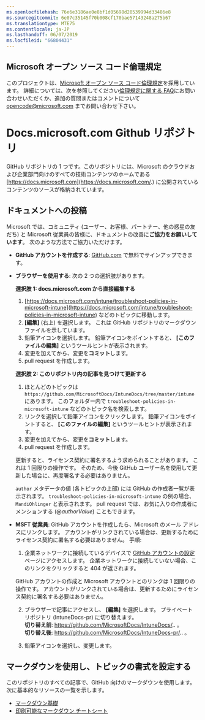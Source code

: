 ```yaml
---
ms.openlocfilehash: 76e6e3186ae0e8bf1d05698d28539994d33486e8
ms.sourcegitcommit: 6e07c35145f70b008cf170bae57143248a275b67
ms.translationtype: MTE75
ms.contentlocale: ja-JP
ms.lasthandoff: 06/07/2019
ms.locfileid: "66804431"
---
```

## <a name="microsoft-open-source-code-of-conduct"></a>Microsoft オープン ソース コード倫理規定

このプロジェクトは、[Microsoft オープン ソース コード倫理規定](https://opensource.microsoft.com/codeofconduct/)を採用しています。
詳細については、次を参照してください[倫理規定に関する FAQ](https://opensource.microsoft.com/codeofconduct/faq/)にお問い合わせいただくか、追加の質問またはコメントについて [opencode@microsoft.com](mailto:opencode@microsoft.com) までお問い合わせ下さい。

# <a name="docsmicrosoftcom-github-repository"></a>Docs.microsoft.com Github リポジトリ

GitHub リポジトリの 1 つです。このリポジトリには、Microsoft のクラウドおよび企業部門向けのすべての技術コンテンツのホームである [https://docs.microsoft.com](https://docs.microsoft.com/.) に公開されているコンテンツのソースが格納されています。

## <a name="contribute-to-your-documentation"></a>ドキュメントへの投稿
Microsoft では、コミュニティ (ユーザー、お客様、パートナー、他の惑星の友だち) と Microsoft 従業員の皆様に、ドキュメントの改善に**ご協力をお願いしています**。 次のような方法でご協力いただけます。

* **GitHub アカウントを作成する**: [GitHub.com](https://www.github.com) で無料でサインアップできます。

* **ブラウザーを使用する**: 次の 2 つの選択肢があります。 

    **選択肢 1: docs.microsoft.com から直接編集する**  
    1. [https://docs.microsoft.com/intune/troubleshoot-policies-in-microsoft-intune](https://docs.microsoft.com/intune/troubleshoot-policies-in-microsoft-intune) などのトピックに移動します。 
    2. **[編集]** (右上) を選択します。 これは GitHub リポジトリのマークダウン ファイルを示しています。
    3. 鉛筆アイコンを選択します。 鉛筆アイコンをポイントすると、 **[このファイルの編集]** というツールヒントが表示されます。 
    4. 変更を加えてから、変更を**コミット**します。 
    5. pull request を作成します。
    
    **選択肢 2: このリポジトリ内の記事を見つけて更新する**  
    1.  ほとんどのトピックは `https://github.com/MicrosoftDocs/IntuneDocs/tree/master/intune` にあります。 このフォルダー内で `troubleshoot-policies-in-microsoft-intune` などのトピック名を検索します。 
    2. リンクを選択して鉛筆アイコンをクリックします。 鉛筆アイコンをポイントすると、 **[このファイルの編集]** というツールヒントが表示されます。 
    3. 変更を加えてから、変更を**コミット**します。 
    4. pull request を作成します。 

  更新すると、ライセンス契約に署名するよう求められることがあります。 これは 1 回限りの操作です。 そのため、今後 GitHub ユーザー名を使用して更新した場合に、再度署名する必要はありません。 
  
  `author` メタデータの値 (各トピックの上部) には GitHub の作成者一覧が表示されます。 `troubleshoot-policies-in-microsoft-intune` の例の場合、`MandiOhlinger` と表示されます。 pull request では、お気に入りの作成者にメンションする (@*authorValue*) こともできます。
  
* **MSFT 従業員**: GitHub アカウントを作成したら、Microsoft のメール アドレスにリンクします。 アカウントがリンクされている場合は、更新するためにライセンス契約に署名する必要はありません。 手順:

  1. 企業ネットワークに接続しているデバイスで [GitHub アカウントの設定](https://review.docs.microsoft.com/en-us/help/contribute/contribute-get-started-setup-github?branch=master)ページにアクセスします。 企業ネットワークに接続していない場合、このリンクをクリックすると 404 が返されます。
  
    GitHub アカウントの作成と Microsoft アカウントとのリンクは 1 回限りの操作です。 アカウントがリンクされている場合は、更新するためにライセンス契約に署名する必要はありません。 

  2. ブラウザーで記事にアクセスし、 **[編集]** を選択します。 プライベート リポジトリ (IntuneDocs-pr) に切り替えます。  
    **切り替え前**: https://github.com/MicrosoftDocs/IntuneDocs/.. 。  
    **切り替え後**: https://github.com/MicrosoftDocs/IntuneDocs-pr/.. 。
  
  3. 鉛筆アイコンを選択し、変更します。 

## <a name="use-markdown-to-format-your-topic"></a>マークダウンを使用し、トピックの書式を設定する
このリポジトリのすべての記事で、GitHub 向けのマークダウンを使用します。 次に基本的なリソースの一覧を示します。

* [マークダウン基礎](https://help.github.com/articles/basic-writing-and-formatting-syntax/)
* [印刷可能なマークダウン チートシート](https://guides.github.com/pdfs/markdown-cheatsheet-online.pdf)
